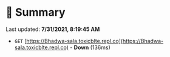 # 📖 Summary
Last updated: **7/31/2021, 8:19:45 AM**

- `GET` [https://Bhadwa-sala.toxicblte.repl.co](https://Bhadwa-sala.toxicblte.repl.co) - **Down** (136ms)
